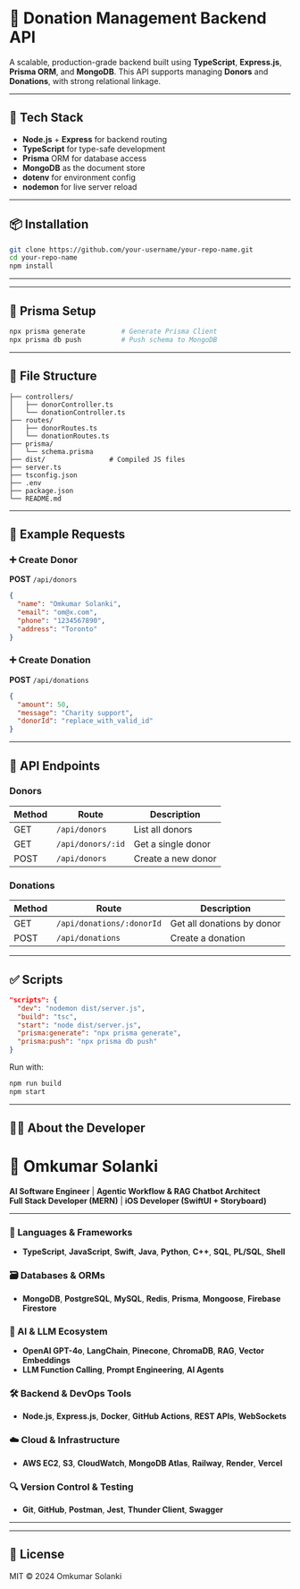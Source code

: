 # 🎯 Donation Management Backend API

A scalable, production-grade backend built using **TypeScript**, **Express.js**, **Prisma ORM**, and **MongoDB**. This API supports managing **Donors** and **Donations**, with strong relational linkage.

---

## 🚀 Tech Stack

- **Node.js** + **Express** for backend routing
- **TypeScript** for type-safe development
- **Prisma** ORM for database access
- **MongoDB** as the document store
- **dotenv** for environment config
- **nodemon** for live server reload

---

## 📦 Installation

```bash
git clone https://github.com/your-username/your-repo-name.git
cd your-repo-name
npm install
```

---

---

## 🔧 Prisma Setup

```bash
npx prisma generate         # Generate Prisma Client
npx prisma db push          # Push schema to MongoDB
```

---

## 📁 File Structure

```
├── controllers/
│   ├── donorController.ts
│   └── donationController.ts
├── routes/
│   ├── donorRoutes.ts
│   └── donationRoutes.ts
├── prisma/
│   └── schema.prisma
├── dist/                # Compiled JS files
├── server.ts
├── tsconfig.json
├── .env
├── package.json
└── README.md
```

---

## 📜 Example Requests

### ➕ Create Donor

**POST** `/api/donors`

```json
{
  "name": "Omkumar Solanki",
  "email": "om@x.com",
  "phone": "1234567890",
  "address": "Toronto"
}
```

### ➕ Create Donation

**POST** `/api/donations`

```json
{
  "amount": 50,
  "message": "Charity support",
  "donorId": "replace_with_valid_id"
}
```

---

## 🔗 API Endpoints

### Donors

| Method | Route                 | Description           |
|--------|-----------------------|-----------------------|
| GET    | `/api/donors`         | List all donors       |
| GET    | `/api/donors/:id`     | Get a single donor    |
| POST   | `/api/donors`         | Create a new donor    |

### Donations

| Method | Route                     | Description               |
|--------|---------------------------|---------------------------|
| GET    | `/api/donations/:donorId` | Get all donations by donor |
| POST   | `/api/donations`          | Create a donation         |

---

## ✅ Scripts

```json
"scripts": {
  "dev": "nodemon dist/server.js",
  "build": "tsc",
  "start": "node dist/server.js",
  "prisma:generate": "npx prisma generate",
  "prisma:push": "npx prisma db push"
}
```

Run with:

```bash
npm run build
npm start
```


---

## 👨‍💻 About the Developer

# 🧠 Omkumar Solanki
**AI Software Engineer** | **Agentic Workflow & RAG Chatbot Architect**  
**Full Stack Developer (MERN)** | **iOS Developer (SwiftUI + Storyboard)**  

---

### 🧩 Languages & Frameworks  
- **TypeScript**, **JavaScript**, **Swift**, **Java**, **Python**, **C++**, **SQL**, **PL/SQL**, **Shell**

### 🗃️ Databases & ORMs  
- **MongoDB**, **PostgreSQL**, **MySQL**, **Redis**, **Prisma**, **Mongoose**, **Firebase Firestore**

### 🤖 AI & LLM Ecosystem  
- **OpenAI GPT-4o**, **LangChain**, **Pinecone**, **ChromaDB**, **RAG**, **Vector Embeddings**  
- **LLM Function Calling**, **Prompt Engineering**, **AI Agents**

### 🛠️ Backend & DevOps Tools  
- **Node.js**, **Express.js**, **Docker**, **GitHub Actions**, **REST APIs**, **WebSockets**

### ☁️ Cloud & Infrastructure  
- **AWS EC2**, **S3**, **CloudWatch**, **MongoDB Atlas**, **Railway**, **Render**, **Vercel**

### 🔍 Version Control & Testing  
- **Git**, **GitHub**, **Postman**, **Jest**, **Thunder Client**, **Swagger**

---

---

## 📘 License

MIT © 2024 Omkumar Solanki